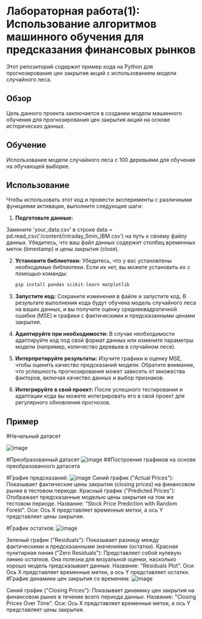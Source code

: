 # Лабораторная работа(1): Использование алгоритмов машинного обучения для предсказания финансовых рынков

Этот репозиторий содержит пример кода на Python для прогнозирования цен закрытия акций с использованием модели случайного леса.

## Обзор

Цель данного проекта заключается в создании модели машинного обучения для прогнозирования цен закрытия акций на основе исторических данных.


## Обучение

Использование модели случайного леса с 100 деревьями для обучения на обучающей выборке.


## Использование

Чтобы использовать этот код и провести эксперименты с различными функциями активации, выполните следующие шаги:

1. **Подготовьте данные:**

Замените 'your_data.csv' в строке data = pd.read_csv('/content/intraday_5min_IBM.csv') на путь к своему файлу данных. Убедитесь, что ваш файл данных содержит столбец временных меток (timestamp) и цены закрытия (close).

2. **Установите библиотеки:**
    Убедитесь, что у вас установлены необходимые библиотеки. Если их нет, вы можете установить их с помощью команды:
    ```bash
    pip install pandas scikit-learn matplotlib

    ```

3. **Запустите код:**
   Сохраните изменения в файле и запустите код. В результате выполнения кода будут обучена модель случайного леса на ваших данных, и вы получите оценку среднеквадратичной ошибки (MSE) и графики с фактическими и предсказанными ценами закрытия.

4. **Адаптируйте при необходимости:**
    В случае необходимости адаптируйте код под свой формат данных или измените параметры модели (например, количество деревьев в случайном лесе).

5. **Интерпретируйте результаты:**
    Изучите графики и оценку MSE, чтобы оценить качество предсказаний модели. Обратите внимание, что успешность прогнозирования может зависеть от множества факторов, включая качество данных и выбор признаков.
   
6. **Интегрируйте в свой проект:**
    После успешного тестирования и адаптации кода вы можете интегрировать его в свой проект для регулярного обновления прогнозов.



## Пример 
#Начальный датасет

![image](https://github.com/pmi31Roberto/Andrey_Anatolyevich2/assets/120023351/82d89604-c1ac-47b5-81f0-e6ed3c23aaf9)

#Преобразованный датасет
![image](https://github.com/pmi31Roberto/Andrey_Anatolyevich2/assets/120023351/efc3a48f-af77-4c1f-bede-bfaa1a9a3b6a)
##Построение графиков на основе преобразованного датасета

#График предсказаний:
![image](https://github.com/pmi31Roberto/Andrey_Anatolyevich2/assets/120023351/d0fb3485-6107-47ea-bf82-43fd6efc7f6c)
Синий график ("Actual Prices"): Показывает фактические цены закрытия (closing prices) на финансовом рынке в тестовом периоде.
Красный график ("Predicted Prices"): Отображает предсказанные моделью цены закрытия на том же тестовом периоде.
Название: "Stock Price Prediction with Random Forest".
Оси: Ось X представляет временные метки, а ось Y представляет цены закрытия.

#График остатков:
![image](https://github.com/pmi31Roberto/Andrey_Anatolyevich2/assets/120023351/23ac8431-2255-4a70-9d0d-6ec37d18e59d)

Зеленый график ("Residuals"): Показывает разницу между фактическими и предсказанными значениями (остатки).
Красная пунктирная линия ("Zero Residuals"): Представляет собой нулевую линию остатков. Она полезна для визуальной оценки, насколько хорошо модель предсказывает данные.
Название: "Residuals Plot".
Оси: Ось X представляет временные метки, а ось Y представляет остатки.
#График динамики цен закрытия со временем:
![image](https://github.com/pmi31Roberto/Andrey_Anatolyevich2/assets/120023351/d4e84c11-0e3e-489d-a85b-986a44f41ca3)

Синий график ("Closing Prices"): Показывает динамику цен закрытия на финансовом рынке в течение всего периода данных.
Название: "Closing Prices Over Time".
Оси: Ось X представляет временные метки, а ось Y представляет цены закрытия.
